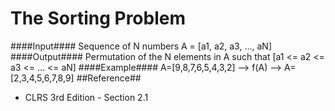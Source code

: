 The Sorting Problem
===================

####Input####
Sequence of N numbers A = [a1, a2, a3, ..., aN]
####Output####
Permutation of the N elements in A such that [a1 <= a2 <= a3 <= ... <= aN]
####Example####
A=[9,8,7,6,5,4,3,2] --> f(A) --> A=[2,3,4,5,6,7,8,9]
##Reference##
* CLRS 3rd Edition - Section 2.1
